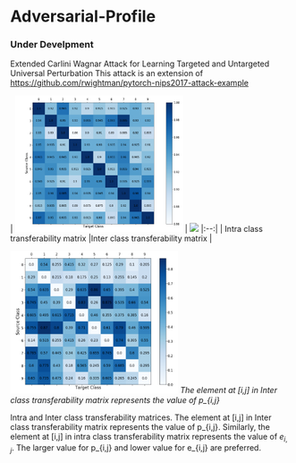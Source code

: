 # Adversarial-Profile
### Under Develpment
Extended Carlini Wagnar Attack for Learning Targeted and Untargeted Universal Perturbation
This attack is an extension of https://github.com/rwightman/pytorch-nips2017-attack-example 

| <img src="figs/MNIST_InDist_Transferability.png" width=300> | <img src="figs/MMNIST_OutDist_Transferability.pdf" width=300>
|:--:| 
| Intra class transferability matrix  |Inter class transferability matrix |

<p>
    <img src="figs/MNIST_OutDist_Transferability.png" width=300>
    <em> The element at [i,j]  in Inter class transferability matrix represents the value of p_{i,j}</em>
</p>







Intra and Inter class transferability matrices.  The element at [i,j]  in Inter class transferability matrix represents the value of p_{i,j}. Similarly,  the element at [i,j]  in intra class transferability matrix  represents the value of $e_{i,j}$. The larger value for p_{i,j} and lower value for e_{i,j} are preferred.
